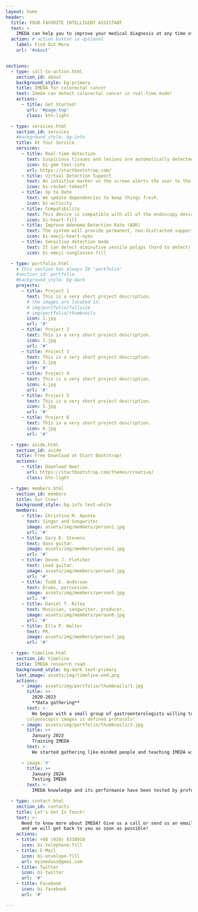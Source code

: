 ```yaml
---
layout: home
header:
  title: YOUR FAVORITE INTELLIGENT ASSISTANT
  text: >
    IMEDA can help you to improve your medical diagnosis at any time of the day!
  action: # action button is optional
    label: Find Out More
    url: '#about'


sections:
  - type: call-to-action.html
    section_id: about
    background_style: bg-primary
    title: IMEDA for colorectal cancer
    text: Imeda can detect colorectal cancer in real-time mode!
    actions:
      - title: Get Started!
        url: '#page-top'
        class: btn-light

  - type: services.html
    section_id: services
    #background_style: bg-info
    title: At Your Service
    services:
      - title: Real-time detection
        text: Suspicious tissues and lesions are automatically detected and displayed on the main monitor in real time.
        icon: bi-gem text-info
        url: https://startbootstrap.com/
      - title: Virtual Detection Support
        text: An intuitive marker on the screen alerts the user to the presence of a potential lesion in real time to allow for a smooth workflow!
        icon: bi-rocket-takeoff
      - title: Up to Date
        text: We update dependencies to keep things fresh.
        icon: bi-activity
      - title: Compatibility
        text: This device is compatible with all of the endoscopy device brands.
        icon: bi-heart-fill
      - title: Improve Adenoma Detection Rate (ADR) 
        text: The system will provide permanent, non-distracted support, may help to detect difficult-to-catch lesions and aims to accelerate the learning curve.
        icon: bi-emoji-heart-eyes
      - title: Sensitive detection mode
        text: It can detect diminutive sessile polyps (hard to detect).
        icon: bi-emoji-sunglasses-fill

  - type: portfolio.html
    # this section has always ID 'portfolio'
    #section_id: portfolio
    #background_style: bg-dark
    projects:
      - title: Project 1
        text: This is a very short project description.
        # the images are located in:
        # img/portfolio/fullsize
        # img/portfolio/thumbnails
        icon: 1.jpg
        url: '#'
      - title: Project 2
        text: This is a very short project description.
        icon: 2.jpg
        url: '#'
      - title: Project 3
        text: This is a very short project description.
        icon: 3.jpg
        url: '#'
      - title: Project 4
        text: This is a very short project description.
        icon: 4.jpg
        url: '#'
      - title: Project 5
        text: This is a very short project description.
        icon: 5.jpg
        url: '#'
      - title: Project 6
        text: This is a very short project description.
        icon: 6.jpg
        url: '#'

  - type: aside.html
    section_id: aside
    title: Free Download at Start Bootstrap!
    actions:
      - title: Download Now!
        url: https://startbootstrap.com/themes/creative/
        class: btn-light

  - type: members.html
    section_id: members
    title: Our Crew!
    background_style: bg-info text-white
    members:
      - title: Christina M. Aponte
        text: Singer and Songwriter
        image: assets/img/members/person1.jpg
        url: '#'
      - title: Gary D. Stevens
        text: Bass guitar.
        image: assets/img/members/person2.jpg
        url: '#'
      - title: Devon J. Fletcher
        text: Lead guitar.
        image: assets/img/members/person3.jpg
        url: '#'
      - title: Todd E. Anderson
        text: Drums, percussion.
        image: assets/img/members/person5.jpg
        url: '#'
      - title: Daniel T. Riley
        text: Musician, songwriter, producer.
        image: assets/img/members/person6.jpg
        url: '#'
      - title: Ella P. Walter
        text: PR.
        image: assets/img/members/person7.jpg
        url: '#'

  - type: timeline.html
    section_id: timeline
    title: IMEDA research road
    background_style: bg-dark text-primary
    last_image: assets/img/timeline-end.png
    actions:
      - image: assets/img/portfolio/thumbnails/1.jpg
        title: >+
          2020-2023
          **Data gathering**
        text: >-
          We began with a small group of gastroenterologists willing to work hard and gather
        colonoscopic images in defined protocols!
      - image: assets/img/portfolio/thumbnails/2.jpg
        title: >+
          January 2023
          Training IMEDA
        text: >-
          We started gathering like-minded people and teaching IMEDA with labeled images!

      - image:'#'
        title: >+
          January 2024
          Testing IMEDA
        text: >-
          IMEDA knowledge and its performance have been tested by professional gastroenterologists!

  - type: contact.html
    section_id: contacts
    title: Let's Get In Touch!
    text: >-
      Need to know more about IMEDA? Give us a call or send us an email
      and we will get back to you as soon as possible!
    actions:
    - title: +98 (919) 8338910
      icon: bi-telephone-fill
    - title: E-Mail
      icon: bi-envelope-fill
      url: myimedass@gmai.com
    - title: Twitter
      icon: bi-twitter
      url: '#'
    - title: Facebook
      icon: bi-facebook
      url: '#'

---
```

